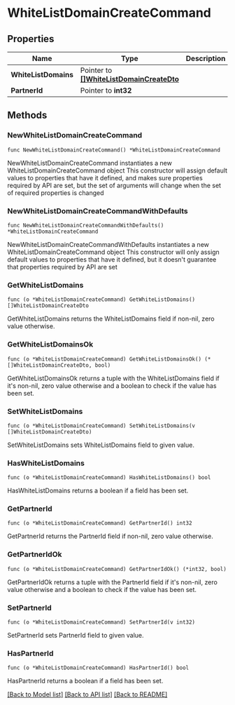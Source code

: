 # WhiteListDomainCreateCommand

## Properties

Name | Type | Description | Notes
------------ | ------------- | ------------- | -------------
**WhiteListDomains** | Pointer to [**[]WhiteListDomainCreateDto**](WhiteListDomainCreateDto.md) |  | [optional] 
**PartnerId** | Pointer to **int32** |  | [optional] 

## Methods

### NewWhiteListDomainCreateCommand

`func NewWhiteListDomainCreateCommand() *WhiteListDomainCreateCommand`

NewWhiteListDomainCreateCommand instantiates a new WhiteListDomainCreateCommand object
This constructor will assign default values to properties that have it defined,
and makes sure properties required by API are set, but the set of arguments
will change when the set of required properties is changed

### NewWhiteListDomainCreateCommandWithDefaults

`func NewWhiteListDomainCreateCommandWithDefaults() *WhiteListDomainCreateCommand`

NewWhiteListDomainCreateCommandWithDefaults instantiates a new WhiteListDomainCreateCommand object
This constructor will only assign default values to properties that have it defined,
but it doesn't guarantee that properties required by API are set

### GetWhiteListDomains

`func (o *WhiteListDomainCreateCommand) GetWhiteListDomains() []WhiteListDomainCreateDto`

GetWhiteListDomains returns the WhiteListDomains field if non-nil, zero value otherwise.

### GetWhiteListDomainsOk

`func (o *WhiteListDomainCreateCommand) GetWhiteListDomainsOk() (*[]WhiteListDomainCreateDto, bool)`

GetWhiteListDomainsOk returns a tuple with the WhiteListDomains field if it's non-nil, zero value otherwise
and a boolean to check if the value has been set.

### SetWhiteListDomains

`func (o *WhiteListDomainCreateCommand) SetWhiteListDomains(v []WhiteListDomainCreateDto)`

SetWhiteListDomains sets WhiteListDomains field to given value.

### HasWhiteListDomains

`func (o *WhiteListDomainCreateCommand) HasWhiteListDomains() bool`

HasWhiteListDomains returns a boolean if a field has been set.

### GetPartnerId

`func (o *WhiteListDomainCreateCommand) GetPartnerId() int32`

GetPartnerId returns the PartnerId field if non-nil, zero value otherwise.

### GetPartnerIdOk

`func (o *WhiteListDomainCreateCommand) GetPartnerIdOk() (*int32, bool)`

GetPartnerIdOk returns a tuple with the PartnerId field if it's non-nil, zero value otherwise
and a boolean to check if the value has been set.

### SetPartnerId

`func (o *WhiteListDomainCreateCommand) SetPartnerId(v int32)`

SetPartnerId sets PartnerId field to given value.

### HasPartnerId

`func (o *WhiteListDomainCreateCommand) HasPartnerId() bool`

HasPartnerId returns a boolean if a field has been set.


[[Back to Model list]](../README.md#documentation-for-models) [[Back to API list]](../README.md#documentation-for-api-endpoints) [[Back to README]](../README.md)


